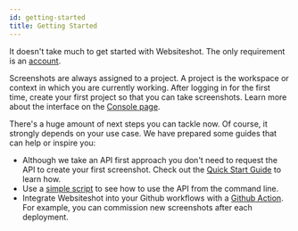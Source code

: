 ```yaml
---
id: getting-started
title: Getting Started
---
```


It doesn't take much to get started with Websiteshot. The only requirement is an [account](https://websiteshot.app).

Screenshots are always assigned to a project. A project is the workspace or context in which you are currently working. After logging in for the first time, create your first project so that you can take screenshots. Learn more about the interface on the [Console page](./console.md).

There's a huge amount of next steps you can tackle now. Of course, it strongly depends on your use case. We have prepared some guides that can help or inspire you:

- Although we take an API first approach you don't need to request the API to create your first screenshot. Check out the [Quick Start Guide](../guides/quickstart.md) to learn how.
- Use a [simple script](../guides/simple-script.md) to see how to use the API from the command line.
- Integrate Websiteshot into your Github workflows with a [Github Action](../guides/github-action.md). For example, you can commission new screenshots after each deployment.
